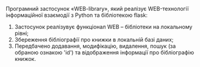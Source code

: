 Програмний застосунок «WEB-library», який реалізує WEB-технології
інформаційної взаємодії з Python та бібліотекою flask:
1. Застосунок реалізувує функціонал WEB – бібліотеки на локальному рівні;
2. Збереження бібліографії про книжки в локальній базі даних;
3. Передбачено додавання, модифікацію, видалення, пошук (за обраною ознакою 'id') та
відображення інформації про бібліографію книжок.
